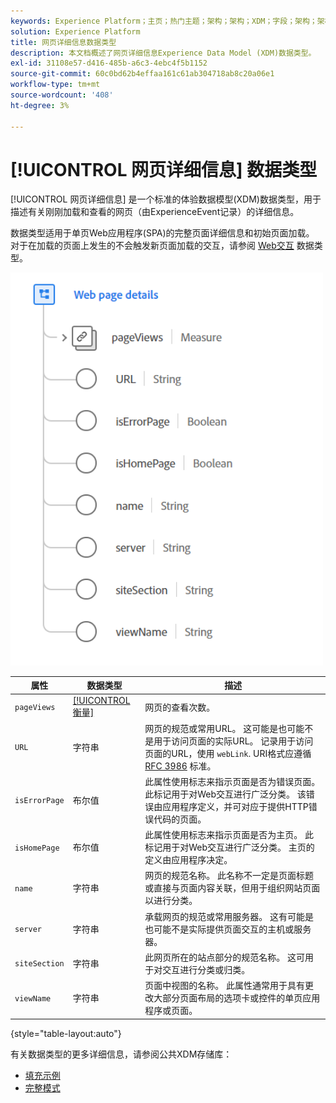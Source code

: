 ```yaml
---
keywords: Experience Platform；主页；热门主题；架构；架构；XDM；字段；架构；架构；网页详细信息；数据类型；数据类型；网页
solution: Experience Platform
title: 网页详细信息数据类型
description: 本文档概述了网页详细信息Experience Data Model (XDM)数据类型。
exl-id: 31108e57-d416-485b-a6c3-4ebc4f5b1152
source-git-commit: 60c0bd62b4effaa161c61ab304718ab8c20a06e1
workflow-type: tm+mt
source-wordcount: '408'
ht-degree: 3%

---
```


# [!UICONTROL 网页详细信息] 数据类型

[!UICONTROL 网页详细信息] 是一个标准的体验数据模型(XDM)数据类型，用于描述有关刚刚加载和查看的网页（由ExperienceEvent记录）的详细信息。

数据类型适用于单页Web应用程序(SPA)的完整页面详细信息和初始页面加载。 对于在加载的页面上发生的不会触发新页面加载的交互，请参阅 [Web交互](./web-interaction.md) 数据类型。

<img src="../images/data-types/web-page-details.PNG" width="500" /><br />

| 属性 | 数据类型 | 描述 |
| --- | --- | --- |
| `pageViews` | [[!UICONTROL 衡量]](./measure.md) | 网页的查看次数。 |
| `URL` | 字符串 | 网页的规范或常用URL。 这可能是也可能不是用于访问页面的实际URL。 记录用于访问页面的URL，使用 `webLink`. URI格式应遵循 [RFC 3986](https://tools.ietf.org/html/rfc3986) 标准。 |
| `isErrorPage` | 布尔值 | 此属性使用标志来指示页面是否为错误页面。 此标记用于对Web交互进行广泛分类。 该错误由应用程序定义，并可对应于提供HTTP错误代码的页面。 |
| `isHomePage` | 布尔值 | 此属性使用标志来指示页面是否为主页。 此标记用于对Web交互进行广泛分类。 主页的定义由应用程序决定。 |
| `name` | 字符串 | 网页的规范名称。 此名称不一定是页面标题或直接与页面内容关联，但用于组织网站页面以进行分类。 |
| `server` | 字符串 | 承载网页的规范或常用服务器。 这有可能是也可能不是实际提供页面交互的主机或服务器。 |
| `siteSection` | 字符串 | 此网页所在的站点部分的规范名称。 这可用于对交互进行分类或归类。 |
| `viewName` | 字符串 | 页面中视图的名称。 此属性通常用于具有更改大部分页面布局的选项卡或控件的单页应用程序或页面。 |

{style="table-layout:auto"}

有关数据类型的更多详细信息，请参阅公共XDM存储库：

* [填充示例](https://github.com/adobe/xdm/blob/master/components/datatypes/deprecated/webpagedetails.example.2.json)
* [完整模式](https://github.com/adobe/xdm/blob/master/components/datatypes/deprecated/webpagedetails.schema.json)
